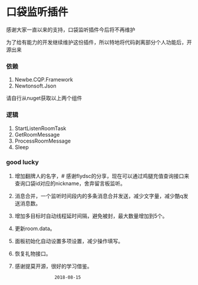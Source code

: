 # 口袋监听插件
<p>感谢大家一直以来的支持，口袋监听插件今后将不再维护</p>
<p>为了给有能力的开发继续维护这份插件，所以特地将代码剥离部分个人功能后，开源出来</p>

### 依赖
1. Newbe.CQP.Framework
2. Newtonsoft.Json
<p>请自行从nuget获取以上两个组件</p>

### 逻辑
1. StartListenRoomTask
2. GetRoomMessage
3. ProcessRoomMessage
4. Sleep

### good lucky

1. 增加翻牌人的名字，# 感谢flydsc的分享，现在可以通过鸡腿充值查询接口来查询口袋id对应的nickname，舍弃留言板监听。

2. 消息合并，一个监听时间段内的多条消息合并发送，减少文字量，减少酷q发送消息数。

3. 增加多目标时自动线程延时间隔，避免被封，最大数量增加到5个。

4. 更新room.data。

5. 面板初始化自动设置多项设置，减少操作填写。

6. 恢复礼物接口。

7. 感谢提莫开源，很好的学习借鉴。

                      2018-08-15
